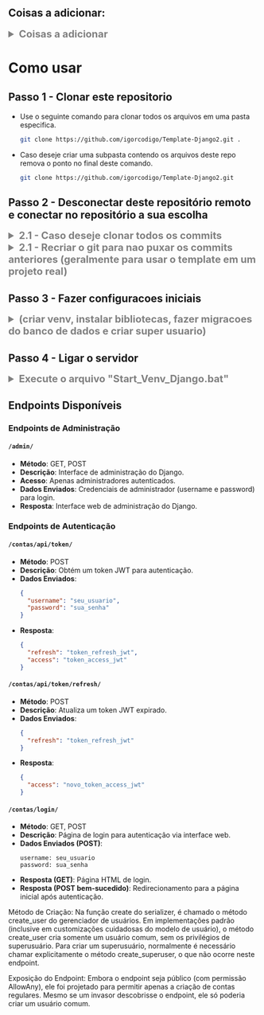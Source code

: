 ## Coisas a adicionar:
<details>
   <summary style="color: gray; font-weight: bold;; font-size: 20px;"> Coisas a adicionar  </summary>

1. Aplicativo email que vai padronizar a integracao com o Resend e com o email da Hostinger.
Vai facilitar a integracao apenas precisando mudar as chaves e informar qual quer usar, pode inclusive colocar uma forma de usar um provedor pra cada tipo de coisa. Mas focar em .usar apenas um pra tudo primeiro
2. Inclusive ja criar as funcoes primordias, por exemplo, funcao de boas vindas quando o usuario eh cadastrado e funcao "esqueci a senha" para mudar a senha.(essas duas funcoes citadas vao ter integracao direta com o app accounts).
3. Fazer uma rotina de IA que quando eu criar os itens do banco de dados um modelo que usa chave estrangeira, por exemplo, aí ele vai tentar codar o modelo de que caso o modelo da chave estrangeira seja deletado aí o modelo filho ainda vai conseguir armazenar alguma informação para poder diferenciar saber a quem estava ligado
4. Docker entender mais e mudar de sqlite para outro banco de dados
5. Verificar se algum invasor ou atacante conseguir descobrir o endpoint de criação de usuário. Verificar se ele conseguirá ter acesso ao... endpoint de criar o usuário e poder criar o usuário com permissão de admin. Tentar evitar isso, caso seja possível. E criar proteções.
6. Criar um condicional que caso o acesso dos usuários seja feito exclusivamente para o aplicativo, inclusive a parte de redefinir a senha, então não incluir o botão e o link no e-mail de recuperar a senha.
8. Melhorar a parte do commit que verifica as diferenças entre as versões com inteligência artificial e faz o comentário.Utilizando os parâmetros do chat GPT-4 mini, como por exemplo temperatura e outras coisas.
</details>



# Como usar
## Passo 1 - Clonar este repositorio
- Use o seguinte comando para clonar todos os arquivos em uma pasta especifica. 
   ```sh
   git clone https://github.com/igorcodigo/Template-Django2.git .
   ```
- Caso deseje criar uma subpasta contendo os arquivos deste repo remova o ponto no final deste comando.

   ```sh
   git clone https://github.com/igorcodigo/Template-Django2.git 
   ```

## Passo 2 - Desconectar deste repositório remoto e conectar no repositório a sua escolha

<!-- ## Passo 2.1 - Caso deseje clonar todos os commits -->
<details>
  <summary style="color: gray; font-weight: bold;; font-size: 20px;"> 2.1 - Caso deseje clonar todos os commits  </summary>

- Execute esse conjunto de comando para verificar o repositório remoto atual, desconetar deste repositório remoto e para verificar se realmente se desconectou deste repositório.
   ```sh
   git remote -v
   git remote remove origin
   git remote -v
   ```
- Execute esse comando para se desconectar deste repositório remoto
   ```sh
   git remote remove origin
   ```
- Execute esse comando para verificar se realmente se desconectou deste repositório
   ```sh
   git remote -v
   ```
- Execute esse comando para se conectar ao repositório remoto desejado
   ```sh
   git remote add origin (link https de seu repositório remoto)
   ```
    
</details>  

<!-- ## Passo 2.2 - Recriar o git para nao puxar os commits anteriores (geralmente para usar o template em um projeto real) -->

<details>
  <summary style="color: gray; font-weight: bold;; font-size: 20px;"> 2.1 - Recriar o git para nao puxar os commits anteriores (geralmente para usar o template em um projeto real)  </summary>
  
   ```sh
   Remove-Item -Recurse -Force .git
   Write-Output "Acabou de passar do comando 'Remove-Item -Recurse -Force .git '" 
   git init
   git add .
   git commit -m "first commit"
   git branch -M main
   Write-Output "Configuracoes iniciais feitas, agora pode conectar ao repositorio remoto e git push " 
   git remote -v
   ```
- Execute esse comando para se conectar ao repositório remoto desejado
   ```sh
   git remote add origin (link https de seu repositório remoto)
   ```
- Execute esse comando para verificar se realmente se conectou a este repositório
   ```sh
   git remote -v
   ```

</details>

## Passo 3 - Fazer configuracoes iniciais 
<details>
   <summary style="color: gray; font-weight: bold;; font-size: 20px;"> (criar venv, instalar bibliotecas, fazer migracoes do banco de dados e criar super usuario)  </summary>

- Execute o arquivo "01_Main_config_file.ps1" que esta na pasta "Initial_Config"
   ```sh
   ....
   ```

</details>

## Passo 4 - Ligar o servidor

<details>
   <summary style="color: gray; font-weight: bold;; font-size: 20px;"> Execute o arquivo "Start_Venv_Django.bat"  </summary>

- Execute o arquivo "Start_Venv_Django.bat" que esta na pasta "z_automacoes_igor" para ligar o servidor e abrir o navegador
   ```sh
   ....
   ```

</details>

## Endpoints Disponíveis

### Endpoints de Administração

#### `/admin/`
- **Método**: GET, POST
- **Descrição**: Interface de administração do Django.
- **Acesso**: Apenas administradores autenticados.
- **Dados Enviados**: Credenciais de administrador (username e password) para login.
- **Resposta**: Interface web de administração do Django.

### Endpoints de Autenticação

#### `/contas/api/token/`
- **Método**: POST
- **Descrição**: Obtém um token JWT para autenticação.
- **Dados Enviados**:
  ```json
  {
    "username": "seu_usuario",
    "password": "sua_senha"
  }
  ```
- **Resposta**:
  ```json
  {
    "refresh": "token_refresh_jwt",
    "access": "token_access_jwt"
  }
  ```

#### `/contas/api/token/refresh/`
- **Método**: POST
- **Descrição**: Atualiza um token JWT expirado.
- **Dados Enviados**:
  ```json
  {
    "refresh": "token_refresh_jwt"
  }
  ```
- **Resposta**:
  ```json
  {
    "access": "novo_token_access_jwt"
  }
  ```

#### `/contas/login/`
- **Método**: GET, POST
- **Descrição**: Página de login para autenticação via interface web.
- **Dados Enviados (POST)**:
  ```
  username: seu_usuario
  password: sua_senha
  ```
- **Resposta (GET)**: Página HTML de login.
- **Resposta (POST bem-sucedido)**: Redirecionamento para a página inicial após autenticação.


Método de Criação: Na função create do serializer, é chamado o método create_user do gerenciador de usuários. Em implementações padrão (inclusive em customizações cuidadosas do modelo de usuário), o método create_user cria somente um usuário comum, sem os privilégios de superusuário. Para criar um superusuário, normalmente é necessário chamar explicitamente o método create_superuser, o que não ocorre neste endpoint.

Exposição do Endpoint: Embora o endpoint seja público (com permissão AllowAny), ele foi projetado para permitir apenas a criação de contas regulares. Mesmo se um invasor descobrisse o endpoint, ele só poderia criar um usuário comum.